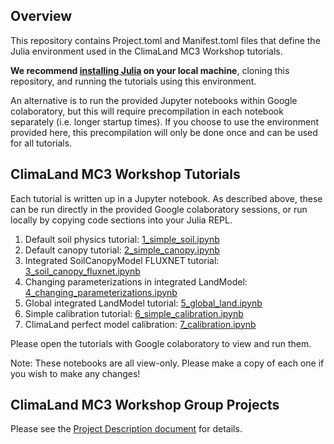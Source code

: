 ## Overview
This repository contains Project.toml and Manifest.toml
files that define the Julia environment used in the ClimaLand MC3 Workshop tutorials.

**We recommend [installing Julia](https://julialang.org/install/) on your local machine**, cloning this repository,
and running the tutorials using this environment.

An alternative is to run the provided Jupyter notebooks within
Google colaboratory, but this will require precompilation in each notebook
separately (i.e. longer startup times). If you choose to use the environment
provided here, this precompilation will only be done once and can be used
for all tutorials.

## ClimaLand MC3 Workshop Tutorials
Each tutorial is written up in a Jupyter notebook. As described above,
these can be run directly in the provided Google colaboratory sessions, or
run locally by copying code sections into your Julia REPL.

1. Default soil physics tutorial: [1_simple_soil.ipynb](https://colab.research.google.com/drive/1NB5Cyl6R55hMyHhDSKeXvFn24GRq-VWh?usp=sharing)
2. Default canopy tutorial: [2_simple_canopy.ipynb](https://colab.research.google.com/drive/1IkFlkjICwo0_9wChCbTsJDY0ZccysDF_?usp=sharing)
3. Integrated SoilCanopyModel FLUXNET tutorial: [3_soil_canopy_fluxnet.ipynb](https://colab.research.google.com/drive/1Nyql5vakBhs9hamS_FKyu8Rbt788m8wP?usp=sharing)
4. Changing parameterizations in integrated LandModel: [4_changing_parameterizations.ipynb](https://colab.research.google.com/drive/1regM5TgkcmhpzSafot-Oe4EPY62InoSa?usp=share_link)
5. Global integrated LandModel tutorial: [5_global_land.ipynb](https://colab.research.google.com/drive/1XC2Av2H2AaDMXIP3jhp6U97FtxL_VFjj?usp=sharing)
6. Simple calibration tutorial: [6_simple_calibration.ipynb](https://colab.research.google.com/drive/1eK9E-OILO2l8A2GlANe3b56ISPazXS5L?usp=sharing)
7. ClimaLand perfect model calibration: [7_calibration.ipynb](https://colab.research.google.com/drive/1Fkvtft36lO8RhF8L5xdhLoryMSgjov5W?usp=sharing)

Please open the tutorials with Google colaboratory to view and run them.

Note: These notebooks are all view-only.
Please make a copy of each one if you wish to make any changes!


## ClimaLand MC3 Workshop Group Projects
Please see the [Project Description document](https://docs.google.com/document/d/1opvQ0nhmn49Gi54bo7tpUHVbg4siq8epSaF7CMUiapE/edit?usp=sharing) for details.

